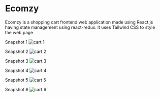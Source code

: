 # Ecomzy
Ecomzy is a shopping cart frontend web application made using React.js having state management using react-redux. It uses Tailwind CSS to style the web page

Snapshot 1
![cart 1](https://github.com/alwaysAnsh/Ecomzy/assets/121539688/3ce58785-72c3-4fc6-afa2-51880517e089)

Snapshot 2
![cart 2](https://github.com/alwaysAnsh/Ecomzy/assets/121539688/585ecf99-f178-4cde-85a6-8b87c9ec2041)

Snapshot 3
![cart 3](https://github.com/alwaysAnsh/Ecomzy/assets/121539688/265e344e-7400-413a-a2b7-ff3f51e31b44)

Snapshot 4
![cart 4](https://github.com/alwaysAnsh/Ecomzy/assets/121539688/ea39816c-2588-4927-bb35-70f2ff29311c)

Snapshot 5
![cart 5](https://github.com/alwaysAnsh/Ecomzy/assets/121539688/b6180607-b26b-4ab6-bb72-e1aade86315c)

Snapshot 6
![cart 6](https://github.com/alwaysAnsh/Ecomzy/assets/121539688/9551a665-a2d2-442d-98d1-36eff48c9409)
